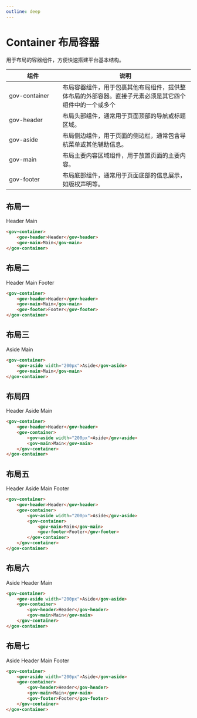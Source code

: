 ```yaml
---
outline: deep
---
```


# Container 布局容器
用于布局的容器组件，方便快速搭建平台基本结构。

<table style="width:100%; display:table;">
  <thead>
    <tr>
      <th width="130">组件</th>
      <th>说明</th>
    </tr>
  </thead>
  <tbody>
    <tr>
      <td>gov-container</td>
      <td>布局容器组件，用于包裹其他布局组件，提供整体布局的外部容器。直接子元素必须是其它四个组件中的一个或多个</td>
    </tr>
    <tr>
      <td>gov-header</td>
      <td>布局头部组件，通常用于页面顶部的导航或标题区域。</td>
    </tr>
    <tr>
      <td>gov-aside</td>
      <td>布局侧边组件，用于页面的侧边栏，通常包含导航菜单或其他辅助信息。</td>
    </tr>
    <tr>
      <td>gov-main</td>
      <td>布局主要内容区域组件，用于放置页面的主要内容。</td>
    </tr>
    <tr>
      <td>gov-footer</td>
      <td>布局底部组件，通常用于页面底部的信息展示，如版权声明等。</td>
    </tr>
  </tbody>
</table>

## 布局一

<demo-container class="demo-gov-container">
	<gov-container>
		<gov-header>Header</gov-header>
		<gov-main>Main</gov-main>
	</gov-container>
</demo-container>

```html
<gov-container>
	<gov-header>Header</gov-header>
	<gov-main>Main</gov-main>
</gov-container>
```

## 布局二

<demo-container class="demo-gov-container">
	<gov-container>
		<gov-header>Header</gov-header>
		<gov-main>Main</gov-main>
		<gov-footer>Footer</gov-footer>
	</gov-container>
</demo-container>

```html
<gov-container>
	<gov-header>Header</gov-header>
	<gov-main>Main</gov-main>
	<gov-footer>Footer</gov-footer>
</gov-container>
```

## 布局三

<demo-container class="demo-gov-container">
	<gov-container>
		<gov-aside width="200px">Aside</gov-aside>
		<gov-main>Main</gov-main>
	</gov-container>
</demo-container>

```html
<gov-container>
	<gov-aside width="200px">Aside</gov-aside>
	<gov-main>Main</gov-main>
</gov-container>
```

## 布局四

<demo-container class="demo-gov-container">
	<gov-container>
		<gov-header>Header</gov-header>
		<gov-container>
			<gov-aside width="200px">Aside</gov-aside>
			<gov-main>Main</gov-main>
		</gov-container>
	</gov-container>
</demo-container>

```html
<gov-container>
	<gov-header>Header</gov-header>
	<gov-container>
		<gov-aside width="200px">Aside</gov-aside>
		<gov-main>Main</gov-main>
	</gov-container>
</gov-container>
```

## 布局五
<demo-container class="demo-gov-container">
	<gov-container>
		<gov-header>Header</gov-header>
		<gov-container>
			<gov-aside width="200px">Aside</gov-aside>
			<gov-container>
				<gov-main>Main</gov-main>
				<gov-footer>Footer</gov-footer>
			</gov-container>
		</gov-container>
	</gov-container>
</demo-container>

```html
<gov-container>
	<gov-header>Header</gov-header>
	<gov-container>
		<gov-aside width="200px">Aside</gov-aside>
		<gov-container>
			<gov-main>Main</gov-main>
			<gov-footer>Footer</gov-footer>
		</gov-container>
	</gov-container>
</gov-container>
```

## 布局六
<demo-container class="demo-gov-container">
	<gov-container>
		<gov-aside width="200px">Aside</gov-aside>
		<gov-container>
			<gov-header>Header</gov-header>
			<gov-main>Main</gov-main>
		</gov-container>
	</gov-container>
</demo-container>

```html
<gov-container>
	<gov-aside width="200px">Aside</gov-aside>
	<gov-container>
		<gov-header>Header</gov-header>
		<gov-main>Main</gov-main>
	</gov-container>
</gov-container>
```

## 布局七
<demo-container class="demo-gov-container">
	<gov-container>
		<gov-aside width="200px">Aside</gov-aside>
		<gov-container>
			<gov-header>Header</gov-header>
			<gov-main>Main</gov-main>
			<gov-footer>Footer</gov-footer>
		</gov-container>
	</gov-container>
</demo-container>

```html
<gov-container>
	<gov-aside width="200px">Aside</gov-aside>
	<gov-container>
		<gov-header>Header</gov-header>
		<gov-main>Main</gov-main>
		<gov-footer>Footer</gov-footer>
	</gov-container>
</gov-container>
```
